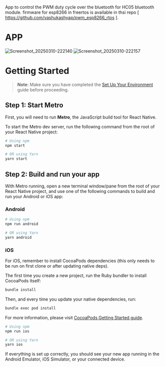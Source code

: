 App to control the PWM duty cycle over the bluetooth for HC05 bluetooth module.
firmware for esp8266 in freertos is available in thsi repo [ https://github.com/vashukashyap/pwm_esp8266_rtos ].


# APP
![Screenshot_20250310-222140](https://github.com/user-attachments/assets/e3a2e43e-943e-431f-b783-0ffe1aead860)
![Screenshot_20250310-222157](https://github.com/user-attachments/assets/c3c505a7-d821-4b7b-88d6-dc42d5deaa05)

# Getting Started

> **Note**: Make sure you have completed the [Set Up Your Environment](https://reactnative.dev/docs/set-up-your-environment) guide before proceeding.

## Step 1: Start Metro

First, you will need to run **Metro**, the JavaScript build tool for React Native.

To start the Metro dev server, run the following command from the root of your React Native project:

```sh
# Using npm
npm start

# OR using Yarn
yarn start
```


## Step 2: Build and run your app

With Metro running, open a new terminal window/pane from the root of your React Native project, and use one of the following commands to build and run your Android or iOS app:

### Android

```sh
# Using npm
npm run android

# OR using Yarn
yarn android
```

### iOS

For iOS, remember to install CocoaPods dependencies (this only needs to be run on first clone or after updating native deps).

The first time you create a new project, run the Ruby bundler to install CocoaPods itself:

```sh
bundle install
```

Then, and every time you update your native dependencies, run:

```sh
bundle exec pod install
```

For more information, please visit [CocoaPods Getting Started guide](https://guides.cocoapods.org/using/getting-started.html).

```sh
# Using npm
npm run ios

# OR using Yarn
yarn ios
```

If everything is set up correctly, you should see your new app running in the Android Emulator, iOS Simulator, or your connected device.


